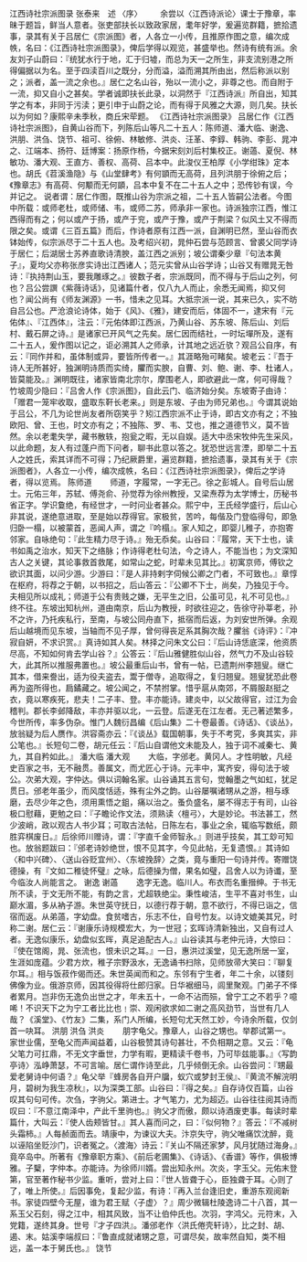 <!-- { "loadSidebar": true } -->
江西诗社宗派图录
张泰来　述
〈序〉 
　　余尝以〈江西诗派论〉课士于豫章，率昧于题旨，鲜当人意者。张吏部扶长以致政家居，耄年好学，爰遍览群籍，摭拾遗事，录其有关于吕居仁《宗派图》者，人各立一小传，且推原作图之意，编次成帙，名曰：《江西诗社宗派图录》，俾后学得以观览，甚盛举也。然诗有统有派。余友刘子山蔚曰：『统犹水行于地，汇于归墟，而总为天一之所生，非支流别港之所得偏据以为名。至于四渎百川之既分，分而溢，溢而溯其所由出，然后称派以别之；派者，盖一流之余也。』居仁之名山谷，殆以一流小之，非尊之也。而自附于一流，抑又自小之甚矣。学者诚即扶长此录，以洞然于『江西诗派』所自出，知其学之有本，非同于污渎；更引申于山蔚之论，而有得于风雅之大源，则几矣。扶长以为何如？康熙辛未季秋，商丘宋荦题。
《江西诗社宗派图录》 
吕居仁作《江西诗社宗派图》，自黄山谷而下，列陈后山等凡二十五人：陈师道、潘大临、谢逸、洪朋、洪刍、饶节、祖可、徐俯、林敏修、洪炎、汪革、李錞、韩驹、李彭、晁冲之、江端本、扬符、廷博案：扬原作杨，今据宋刻刘后村集校正。谢薖、夏倪、林敏功、潘大观、王直方、善权、高荷、吕本中。此浚仪王柏厚《小学绀珠》定本也。胡氏《苕溪渔隐》与《山堂肆考》有何顗而无高荷，且列洪朋于徐俯之后；《豫章志》有高荷、何颙而无何顗，吕本中复不在二十五人之中；恐传钞有误，今并记之。
说者谓：居仁作图，既推山谷为宗派之祖，二十五人皆嗣公法者。今图中所载：或师老杜，或师储、韦，或师二苏，师承非一家也。诗派独宗江西，惟江西得而有之；何以或产于扬，或产于兖，或产于豫，或产于荆梁？似风土又不得而限之矣。或谓《三百五篇》而后，作诗者原有江西一派，自渊明已然，至山谷而衣钵始传，似宗派尽于二十五人也。及考绍兴初，晁仲石尝与范顾言、曾裘父同学诗于居仁；后湖居士苏养直歌诗清腴，盖江西之派别；坡公谓秦少章『句法本黄子』，夏均父亦称张彦实诗出江西诸人；范元实曾从山谷学诗；山谷又有赠晁无咎诗：『执持荆山玉，要我雕琢之。』彼数子者，宗派既同，而不得与于后山之列，何也？吕公尝譔《紫薇诗话》，见诸篇什者，仅八九人而止，余悉无闻焉，抑又何也？闻公尚有《师友渊源》一书，惜未之见耳。大抵宗派一说，其来已久，实不昉自吕公也。严沧浪论诗体，始于《风》、《雅》，建安而后，体固不一，逮宋有『元佑体』、『江西体』，注云：『元佑体即江西派，乃黄山谷、苏东坡、陈后山、刘后村、戴石屏之诗。』是诸家已开风气之先矣。居仁因而结社，一时坛墠所及，遂有二十五人，爰作图以记之，讵必溯其人之师承，计其地之远近欤？观吕公自序，有云：『同作并和，虽体制或异，要皆所传者一。』其涯略殆可睹矣。坡老云：『吾于诗人无所甚好，独渊明诗质而实绮，臞而实腴，自曹、刘、鲍、谢、李、杜诸人，皆莫能及。』渊明既往，诸家皆南北宗尔，摩围老人，即欲避此一席，何可得哉？竹坡周少隐曰：『吕舍人作《宗派图》，自此云门、临济始分矣。东坡寄子由诗：「赠君一笼牢收取，盛取东靬长老来。」则是东坡、子由为师兄弟也。』今谓其说始于吕公，不几为论世尚友者所窃笑乎？矧江西宗派不止于诗，即古文亦有之；不独欧阳、曾、王也，时文亦有之；不独陈、罗、韦、艾也，推之道德节义，莫不皆然。余以老耄失学，藏书散轶，抱瓮之暇，无以自娱。适大中丞宋牧仲先生采风，以此命题，友人有过蓬户而下问者，聊书此意以答之。犹恐世远言湮，即举二十五人之姓氏，索其详而不可得；乃纪厥爵里，遍览群籍，摭拾遗事，录其有关于《宗派图者》，人各立一小传，编次成帙，名曰：《江西诗社宗派图录》，俾后之学诗者，得以览焉。
陈师道 
　　师道，字履常，一字无己。徐之彭城人。自号后山居士。元佑三年，苏轼、傅尧俞、孙觉荐为徐州教授，又梁焘荐为太学博士，历秘书省正字。学识敻绝，有经世才，一时问业者甚众。熙宁中，王氏经学盛行，后山心非其说，遂绝意进取，至是始以荐得官。家极贫，苦吟，每偕及门登临得句，即急归卧一榻，以被蒙首，恶闻人声，谓之『吟榻』。家人知之，即婴儿稚子，亦抱寄邻家。自咏绝句：『此生精力尽于诗。』殆无忝矣。山谷曰：『履常，天下士也，读书如禹之治水，知天下之络脉；作诗得老杜句法，今之诗人，不能当也；为文深知古人之关键，其论事救首救尾，如常山之蛇，时辈未见其比。』初寓京师，傅钦之欲识其面，以问少游。少游曰：『是人非持剌字伺候公卿之门者，不可致也。』章惇在枢府，将荐之于朝，以书招之，后山答云：『公卿不下士，尚矣，乃独见于今。夫相见所以成礼；师道于公有贵贱之嫌，无平生之旧，公虽可见，礼不可见也。』终不往。东坡出知杭州，道由南京，后山为教授，时欲往迎之，告徐守孙莘老，孙不之许，乃托疾私行，至南，与坡公同舟直下，抵宿而后返，为刘安世所弹。余观后山越境而见东坡，当轴而不见子厚，曾何得丧足系其胸次哉？臞翁《诗评》：『冲寂自妍，不求识赏。』真诗如其人矣。林择之问朱文公曰：『后山诗恁底深，他资质尽高，不知如何肯去学山谷？』公答云：『后山雅健胜似山谷，然气力不及山谷较大，此其所以推服弗置也。』坡公最重后山书，曾有一帖，已遗荆州李翘叟。继亡其本，借来誊出，适为役夫盗去，鬻于僧寺，追取得之，复归翘叟。翘叟犹恐此卷再为盗所得也，扃鐍藏之。坡公闻之，不禁拊掌。惜乎扈从南郊，不屑服赵挺之衣，竟以寒疾死，悲夫！二子丰、登。丰亦能诗。建炎中，以父故得官，过江为会稽判。郡长李邺降敌，丰亦并驱以北，一云登。后遂无在江左者。无己著述繁多，今世所传，率多伪杂。惟门人魏衍昌编《后山集》二十卷最善。《诗话》、《谈丛》，放翁疑为后人赝作。洪容斋亦云：『《谈丛》载国朝事，失于不考究，多爽其实，非公笔也。』长短句二卷，胡元任云：『后山自谓他文未能及人，独于词不减秦七、黄九，其自矜如此。』
潘大临  潘大观 
　　大临，字邠老。黄冈人。才性明敏，凡经史百家之书，无不融贯。善属文，而尤匠心于诗。元丰中，寓齐安，得句法于坡公。次弟大观，字仲达。俱以词翰名家。山谷诵其五言句，觉翰墨之气如虹，犹足贯日。邠老年虽少，而风度恬适，殊有尘外之韵。山谷屡嘱诸甥从之游，相与琢磨，去尽少年之色，须用熏悟之鉏，痛以治之。蚤负盛名，屡不得志于有司，山谷极口慰藉，更勉之曰：『子瞻论作文法，须熟读〈檀弓〉，大是妙论。书法甚工，然少波峭，政以观古人书少耳；可取古法帖，日陈左右，事业之余，辄临写数纸，颇胜弈棋废日。』后徐师川赠诗，谓：『字直千金师智永。』则进乎技矣，其工玅可知也。放翁题跋曰：『邠老诗妙绝世，恨不见其字，今见此帖，无复遗恨。』其诗如〈和中兴碑〉、〈送山谷贬宜州〉、〈东坡挽辞〉之类，竟与重阳一句诗并传。寄赠饶德操，有『文如二稚徒怀璧』之咏，后德操为僧，果名如璧，吕舍人以为诗谶，至今临汝人尚能言之。
谢逸  谢薖 
　　逸字无逸。临川人。布衣而名重搢绅。于书无所不读，于文无所不能，有韵之言，尤超轶绝尘。秉性峻洁，生平不喜对书生，山巅水湄，多从衲子游。朱世英守抚日，以德行荐于朝，意不欲行，不得已诣之，信宿而返。从弟薖，字幼盘。食贫嗜古，乐志不仕，自号竹友。以诗文媲美其兄，时称二谢。居仁云：『谢康乐诗规模宏大，为一世冠；玄晖诗清新独出，又自有过人者。无逸似康乐，幼盘似玄晖，真足追配古人。』山谷读其与老仲元诗，大惊曰：『使在馆阁，晁、张流也，恨未识之耳。』一日，惠洪过溪堂，见无逸所居一室，生涯如庞蕴。少君方炊，稚子宗野汲水，无逸诵书扫除，见师放帚大笑曰：『聊复尔耳。』相与饭菽作偈而还。朱世英闻而和之。东邻有宁生者，年二十余，以镂刻佛像为业。俄游京师，因其役得将仕郎归家。日华裾细马，闾里聚观。门弟子不怿者累月。岂非伤无逸负出世之才，年未五十，一命不沾而殒，曾宁工之不若乎？噫唏！不识天下之为宁工者比比也﹗崇、观闲欲求如二谢之高风劲节，当世有几人哉？《溪堂》、《竹友》二集，系门人所编，长短句尤天然工妙，今诗余所载，仅剑首一吷耳。
洪朋  洪刍  洪炎 
　　朋字龟父。豫章人，山谷之甥也。举郡试第一。家世业儒，至龟父而声闻益着，山谷极赞其诗句甚壮，不负相期之意。又云：『龟父笔力可扛鼎，不无文字垂世，力学有暇，更精读千卷书，乃可毕兹能事。』〈写韵亭诗〉泓峥萧瑟，不可言喻。居仁谓作诗至此，几乎倾倒无余。山谷尝问：『甥最爱老舅诗中何语？』龟父举『蜂房各自开户牖，蚁穴或梦封王侯』、『黄流不解浣明月，碧树为我生凉秋』，以为深类工部。山谷曰：『得之矣。』自存诗仅百篇，山谷叹其句句可传。次刍，字驹父。第进士。才气笔力，尤为超迈。山谷往往阅其诗而叹曰：『不意江南泽中，产此千里驹也。』驹父才而傲，颇以诗酒废吏事。每读时辈篇什，大叫云：『使人齿颊皆甘。』其人喜而问之，曰：『似何物？』答云：『不减树头霜柿。』人每赪面而去。靖康中，为谏议大夫。汴京失守，驹父唯痛饮沈醉，竟以诬陷坐贬沙门，识者冤之。〈渡海〉诗云：『关山不隔还家梦，风月犹随过海身。』竟卒岛中。所著有《豫章职方乘》、《前后老圃集》、《诗话》、《香谱》等作，俱极博雅。子櫱，字仲本。亦能诗。为徐师川婿。尝出知永州。次炎，字玉父。元佑末登第，官至著作秘书少监。重听，尝对上曰：『世人皆聋于心，臣独聋于耳。心则了了，唯上所使。』后因事免，复起少监，有诗：『再入兰台逢旧史，重游东观阅新书。家徒四壁今无屋，谁为君王赋〈子虚〉？』周少微辑杜陵逸诗二十八首，其一系玉父石刻，得之江中，相其风致，当不让伯仲氏也。次羽，字鸿父。元符末，入党籍，遂终其身。世号『才子四洪』。潘邠老作〈洪氏倦壳轩诗〉，比之封、胡、遏、末。姑溪李端叔曰：『鲁直成就诸甥之意，可谓尽矣，故率然自知，类不相远，盖一本于舅氏也。』
饶节 
